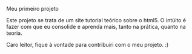 Meu primeiro projeto

Este projeto se trata de um site tutorial teórico sobre o html5.
O intúito é fazer com que eu consolide e aprenda mais, tanto na prática, quanto na teoria.

Caro leitor, fique à vontade para contribuiri com o meu projeto. :)